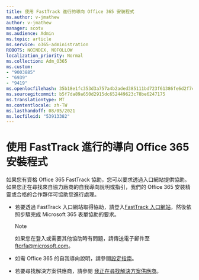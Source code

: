 ```yaml
---
title: 使用 FastTrack 進行的導向 Office 365 安裝程式
ms.author: v-jmathew
author: v-jmathew
manager: scotv
ms.audience: Admin
ms.topic: article
ms.service: o365-administration
ROBOTS: NOINDEX, NOFOLLOW
localization_priority: Normal
ms.collection: Adm_O365
ms.custom:
- "9003885"
- "6939"
- "9419"
ms.openlocfilehash: 35b18e1fc353d3a757a4b2aded385111bd723f61386fe6d2f7c1315536cc30af
ms.sourcegitcommit: b5f7da89a650d2915dc652449623c78be6247175
ms.translationtype: MT
ms.contentlocale: zh-TW
ms.lasthandoff: 08/05/2021
ms.locfileid: "53913382"
---
```

# <a name="guided-office-365-setup-process-with-fasttrack"></a>使用 FastTrack 進行的導向 Office 365 安裝程式

如果您有資格 Office 365 FastTrack 協助，您可以要求透過入口網站提供協助。 如果您正在尋找來自協力廠商的自我導向說明或指引，我們的 Office 365 安裝精靈或合格的合作夥伴可協助您進行處理。

- 若要透過 FastTrack 入口網站取得協助，請登入[FastTrack 入口網站](https://go.microsoft.com/fwlink/?linkid=2125443)，然後依照步驟完成 Microsoft 365 表單協助的要求。

    > [!NOTE]
    > 如果您在登入或需要其他協助時有問題，請傳送電子郵件至 [ftcrfa@microsoft.com](mailto:ftcrfa@microsoft.com)。

- 如需 Office 365 的自我導向說明，請參閱[設定指南](https://go.microsoft.com/fwlink/?linkid=2125827)。
- 若要尋找解決方案供應商，請參閱 [我正在尋找解決方案供應商](https://go.microsoft.com/fwlink/?linkid=2125918)。